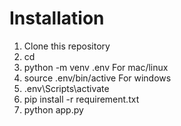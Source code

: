 # Installation
1. Clone this repository
2. cd <clonned repo>
3. python -m venv .env
For mac/linux
4. source .env/bin/active
For windows
4. .env\Scripts\activate
5. pip install -r requirement.txt
6. python app.py